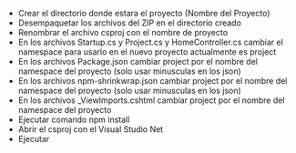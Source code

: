- Crear el directorio donde estara el proyecto (Nombre del Proyecto)
- Desempaquetar los archivos del ZIP en el directorio creado
- Renombrar el archivo csproj con el nombre de proyecto
- En los archivos Startup.cs y Project.cs y HomeController.cs cambiar el namespace para usarlo en el nuevo proyecto actualmente es project
- En los archivos Package.json cambiar project por el nombre del namespace del proyecto (solo usar minusculas en los json)
- En los archivos npm-shrinkwrap.json cambiar project por el nombre del namespace del proyecto (solo usar minusculas en los json)
- En los archivos _ViewImports.cshtml cambiar project por el nombre del namespace del proyecto
- Ejecutar comando npm install
- Abrir el csproj con el Visual Studio Net 
- Ejecutar